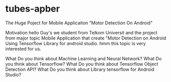 # tubes-apber
The Huge Poject for Mobile Applicaiton "Motor Detection On Android"

Motivation
hello Guy's we student from Telkom Universit and the project from major topic Mobile Application that create "Motor Detection on Android Using Tensorflow Library for android studio. hmm this topic is very interested for us.

What Do you think about Machine Learning and Neural Network?
What Do you think about Tensorflow?
What Do you think about Tensorflow Object Detection API?
What Do you think about Library tensorflow for Android Studio?

